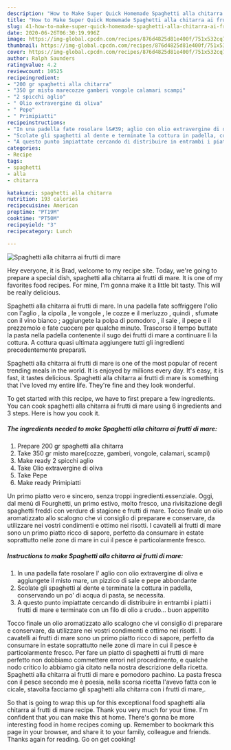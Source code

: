 ```yaml
---
description: "How to Make Super Quick Homemade Spaghetti alla chitarra ai frutti di mare"
title: "How to Make Super Quick Homemade Spaghetti alla chitarra ai frutti di mare"
slug: 41-how-to-make-super-quick-homemade-spaghetti-alla-chitarra-ai-frutti-di-mare
date: 2020-06-26T06:30:19.996Z
image: https://img-global.cpcdn.com/recipes/876d4825d81e400f/751x532cq70/spaghetti-alla-chitarra-ai-frutti-di-mare-recipe-main-photo.jpg
thumbnail: https://img-global.cpcdn.com/recipes/876d4825d81e400f/751x532cq70/spaghetti-alla-chitarra-ai-frutti-di-mare-recipe-main-photo.jpg
cover: https://img-global.cpcdn.com/recipes/876d4825d81e400f/751x532cq70/spaghetti-alla-chitarra-ai-frutti-di-mare-recipe-main-photo.jpg
author: Ralph Saunders
ratingvalue: 4.2
reviewcount: 10525
recipeingredient:
- "200 gr spaghetti alla chitarra"
- "350 gr misto marecozze gamberi vongole calamari scampi"
- "2 spicchi aglio"
- " Olio extravergine di oliva"
- " Pepe"
- " Primipiatti"
recipeinstructions:
- "In una padella fate rosolare l&#39; aglio con olio extravergine di oliva e aggiungete il misto mare, un pizzico di sale e pepe abbondante"
- "Scolate gli spaghetti al dente e terminate la cottura in padella, conservando un po&#39; di acqua di pasta, se necessita."
- "A questo punto impiattate cercando di distribuire in entrambi i piatti i frutti di mare e terminate con un filo di olio a crudo... buon appettito"
categories:
- Recipe
tags:
- spaghetti
- alla
- chitarra

katakunci: spaghetti alla chitarra 
nutrition: 193 calories
recipecuisine: American
preptime: "PT19M"
cooktime: "PT50M"
recipeyield: "3"
recipecategory: Lunch

---
```



![Spaghetti alla chitarra ai frutti di mare](https://img-global.cpcdn.com/recipes/876d4825d81e400f/751x532cq70/spaghetti-alla-chitarra-ai-frutti-di-mare-recipe-main-photo.jpg)

Hey everyone, it is Brad, welcome to my recipe site. Today, we're going to prepare a special dish, spaghetti alla chitarra ai frutti di mare. It is one of my favorites food recipes. For mine, I'm gonna make it a little bit tasty. This will be really delicious.

Spaghetti alla chitarra ai frutti di mare. In una padella fate soffriggere l&#39;olio con l&#39;aglio , la cipolla , le vongole , le cozze e il merluzzo , quindi , sfumate con il vino bianco ; aggiungete la polpa di pomodoro , il sale , il pepe e il prezzemolo e fate cuocere per qualche minuto. Trascorso il tempo buttate la pasta nella padella contenente il sugo dei frutti di mare a continuare lì la cottura. A cottura quasi ultimata aggiungere tutti gli ingredienti precedentemente preparati.

Spaghetti alla chitarra ai frutti di mare is one of the most popular of recent trending meals in the world. It is enjoyed by millions every day. It's easy, it is fast, it tastes delicious. Spaghetti alla chitarra ai frutti di mare is something that I've loved my entire life. They're fine and they look wonderful.


To get started with this recipe, we have to first prepare a few ingredients. You can cook spaghetti alla chitarra ai frutti di mare using 6 ingredients and 3 steps. Here is how you cook it.

<!--inarticleads1-->

##### The ingredients needed to make Spaghetti alla chitarra ai frutti di mare:

1. Prepare 200 gr spaghetti alla chitarra
1. Take 350 gr misto mare(cozze, gamberi, vongole, calamari, scampi)
1. Make ready 2 spicchi aglio
1. Take  Olio extravergine di oliva
1. Take  Pepe
1. Make ready  Primipiatti


Un primo piatto vero e sincero, senza troppi ingredienti.essenziale. Oggi, dal menù di Fourghetti, un primo estivo, molto fresco, una rivisitazione degli spaghetti freddi con verdure di stagione e frutti di mare. Tocco finale un olio aromatizzato allo scalogno che vi consiglio di preparare e conservare, da utilizzare nei vostri condimenti e ottimo nei risotti. I cavatelli ai frutti di mare sono un primo piatto ricco di sapore, perfetto da consumare in estate soprattutto nelle zone di mare in cui il pesce è particolarmente fresco. 

<!--inarticleads2-->

##### Instructions to make Spaghetti alla chitarra ai frutti di mare:

1. In una padella fate rosolare l&#39; aglio con olio extravergine di oliva e aggiungete il misto mare, un pizzico di sale e pepe abbondante
1. Scolate gli spaghetti al dente e terminate la cottura in padella, conservando un po&#39; di acqua di pasta, se necessita.
1. A questo punto impiattate cercando di distribuire in entrambi i piatti i frutti di mare e terminate con un filo di olio a crudo... buon appettito


Tocco finale un olio aromatizzato allo scalogno che vi consiglio di preparare e conservare, da utilizzare nei vostri condimenti e ottimo nei risotti. I cavatelli ai frutti di mare sono un primo piatto ricco di sapore, perfetto da consumare in estate soprattutto nelle zone di mare in cui il pesce è particolarmente fresco. Per fare un piatto di spaghetti ai frutti di mare perfetto non dobbiamo commettere errori nel procedimento, e qualche nodo critico lo abbiamo già citato nella nostra descrizione della ricetta. Spaghetti alla chitarra ai frutti di mare e pomodoro pachino. La pasta fresca con il pesce secondo me è poesia, nella scorsa ricetta l&#39;avevo fatta con le cicale, stavolta facciamo gli spaghetti alla chitarra con i frutti di mare,. 

So that is going to wrap this up for this exceptional food spaghetti alla chitarra ai frutti di mare recipe. Thank you very much for your time. I'm confident that you can make this at home. There's gonna be more interesting food in home recipes coming up. Remember to bookmark this page in your browser, and share it to your family, colleague and friends. Thanks again for reading. Go on get cooking!
